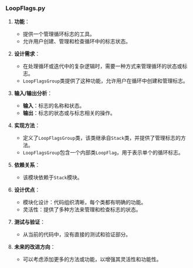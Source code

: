 
### LoopFlags.py

1. **功能**：
   - 提供一个管理循环标志的工具。
   - 允许用户创建、管理和检查循环中的标志状态。

2. **设计需求**：
   - 在处理循环或迭代中的复杂逻辑时，需要一种方式来管理循环的状态或标志。
   - `LoopFlagsGroup`类提供了这种功能，允许用户在循环中创建和管理标志。

3. **输入/输出分析**：
   - **输入**：标志的名称和状态。
   - **输出**：标志的状态或与标志相关的操作。

4. **实现方法**：
   - 定义了`LoopFlagsGroup`类，该类继承自`Stack`类，并提供了管理标志的方法。
   - `LoopFlagsGroup`包含一个内部类`LoopFlag`，用于表示单个的循环标志。

5. **依赖关系**：
   - 该模块依赖于`Stack`模块。

6. **设计优点**：
   - 模块化设计：代码组织清晰，每个类都有明确的功能。
   - 灵活性：提供了多种方法来管理和检查标志的状态。

7. **测试与验证**：
   - 从当前的代码中，没有直接的测试和验证部分。

8. **未来的改进方向**：
   - 可以考虑添加更多的方法或功能，以增强其灵活性和功能性。
